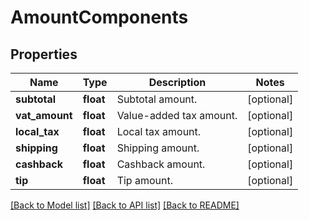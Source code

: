 # AmountComponents

## Properties
Name | Type | Description | Notes
------------ | ------------- | ------------- | -------------
**subtotal** | **float** | Subtotal amount. | [optional] 
**vat_amount** | **float** | Value-added tax amount. | [optional] 
**local_tax** | **float** | Local tax amount. | [optional] 
**shipping** | **float** | Shipping amount. | [optional] 
**cashback** | **float** | Cashback amount. | [optional] 
**tip** | **float** | Tip amount. | [optional] 

[[Back to Model list]](../README.md#documentation-for-models) [[Back to API list]](../README.md#documentation-for-api-endpoints) [[Back to README]](../README.md)



